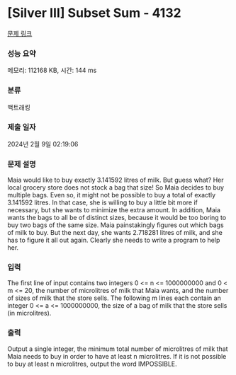 # [Silver III] Subset Sum - 4132 

[문제 링크](https://www.acmicpc.net/problem/4132) 

### 성능 요약

메모리: 112168 KB, 시간: 144 ms

### 분류

백트래킹

### 제출 일자

2024년 2월 9일 02:19:06

### 문제 설명

<p>Maia would like to buy exactly 3.141592 litres of milk. But guess what? Her local grocery store does not stock a bag that size! So Maia decides to buy multiple bags. Even so, it might not be possible to buy a total of exactly 3.141592 litres. In that case, she is willing to buy a little bit more if necessary, but she wants to minimize the extra amount. In addition, Maia wants the bags to all be of distinct sizes, because it would be too boring to buy two bags of the same size. Maia painstakingly figures out which bags of milk to buy. But the next day, she wants 2.718281 litres of milk, and she has to figure it all out again. Clearly she needs to write a program to help her.</p>

### 입력 

 <p>The first line of input contains two integers 0 <= n <= 1000000000 and 0 < m <= 20, the number of microlitres of milk that Maia wants, and the number of sizes of milk that the store sells. The following m lines each contain an integer 0 <= a <= 1000000000, the size of a bag of milk that the store sells (in microlitres).</p>

### 출력 

 <p>Output a single integer, the minimum total number of microlitres of milk that Maia needs to buy in order to have at least n microlitres. If it is not possible to buy at least n microlitres, output the word IMPOSSIBLE.</p>

